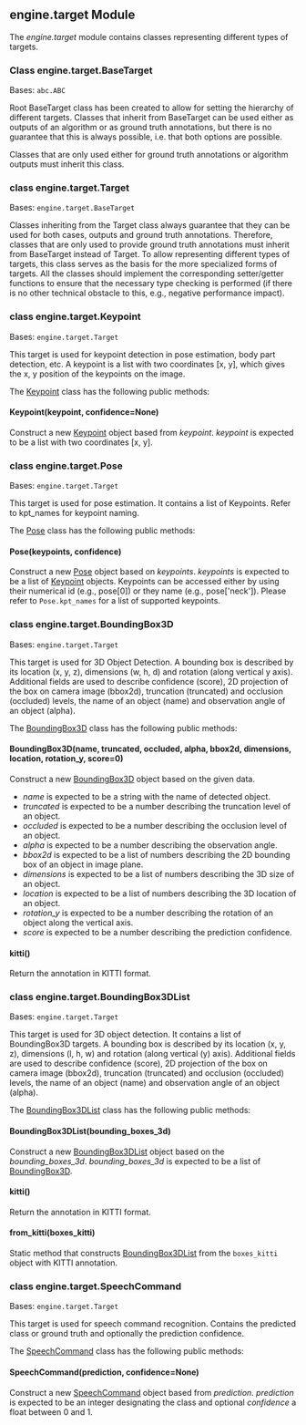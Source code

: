 ## engine.target Module

The *engine.target* module contains classes representing different types of targets.

### Class engine.target.BaseTarget
Bases: `abc.ABC`

Root BaseTarget class has been created to allow for setting the hierarchy of different targets.
Classes that inherit from BaseTarget can be used either as outputs of an algorithm or as ground
truth annotations, but there is no guarantee that this is always possible, i.e. that both options are possible.

Classes that are only used either for ground truth annotations or algorithm outputs must inherit this class.


### class engine.target.Target
Bases: `engine.target.BaseTarget`

Classes inheriting from the Target class always guarantee that they can be used for both cases, outputs and
ground truth annotations.
Therefore, classes that are only used to provide ground truth annotations
must inherit from BaseTarget instead of Target. To allow representing different types of
targets, this class serves as the basis for the more specialized forms of targets.
All the classes should implement the corresponding setter/getter functions to ensure that the necessary
type checking is performed (if there is no other technical obstacle to this, e.g., negative performance impact).


### class engine.target.Keypoint
Bases: `engine.target.Target`

This target is used for keypoint detection in pose estimation, body part detection, etc.
A keypoint is a list with two coordinates [x, y], which gives the x, y position of the
keypoints on the image.

The [Keypoint](#class_engine.target.Keypoint) class has the following public methods:
#### Keypoint(keypoint, confidence=None)
  Construct a new [Keypoint](#class_engine.target.Keypoint) object based from *keypoint*.
  *keypoint* is expected to be a list with two coordinates [x, y].


### class engine.target.Pose
Bases: `engine.target.Target`

This target is used for pose estimation. It contains a list of Keypoints.
Refer to kpt_names for keypoint naming.

The [Pose](#class_engine.target.Pose) class has the following public methods:
#### Pose(keypoints, confidence)
  Construct a new [Pose](#class_engine.target.Pose) object based on *keypoints*.
  *keypoints* is expected to be a list of [Keypoint](#class_engine.target.Keypoint) objects.
  Keypoints can be accessed either by using their numerical id (e.g., pose[0]) or they name (e.g., pose['neck']). 
  Please refer to `Pose.kpt_names` for a list of supported keypoints.


### class engine.target.BoundingBox3D
Bases: `engine.target.Target`

This target is used for 3D Object Detection.
A bounding box is described by its location (x, y, z), dimensions (w, h, d) and rotation (along vertical y axis).
Additional fields are used to describe confidence (score), 2D projection of the box on camera image (bbox2d),
truncation (truncated) and occlusion (occluded) levels, the name of an object (name) and
observation angle of an object (alpha).

The [BoundingBox3D](#class_engine.target.BoundingBox3D) class has the following public methods:
#### BoundingBox3D(name, truncated, occluded, alpha, bbox2d, dimensions, location, rotation_y, score=0)
  Construct a new [BoundingBox3D](#class_engine.target.BoundingBox3D) object based on the given data.
  - *name* is expected to be a string with the name of detected object.
  - *truncated* is expected to be a number describing the truncation level of an object.
  - *occluded* is expected to be a number describing the occlusion level of an object.
  - *alpha* is expected to be a number describing the observation angle.
  - *bbox2d* is expected to be a list of numbers describing the 2D bounding box of an object in image plane.
  - *dimensions* is expected to be a list of numbers describing the 3D size of an object.
  - *location* is expected to be a list of numbers describing the 3D location of an object.
  - *rotation_y* is expected to be a number describing the rotation of an object along the vertical axis.
  - *score* is expected to be a number describing the prediction confidence.
#### kitti()
  Return the annotation in KITTI format.


### class engine.target.BoundingBox3DList
Bases: `engine.target.Target`

This target is used for 3D object detection. It contains a list of BoundingBox3D targets.
A bounding box is described by its location (x, y, z), dimensions (l, h, w) and rotation (along vertical (y) axis).
Additional fields are used to describe confidence (score), 2D projection of the box on camera image (bbox2d),
truncation (truncated) and occlusion (occluded) levels, the name of an object (name) and
observation angle of an object (alpha).

The [BoundingBox3DList](#class_engine.target.BoundingBox3DList) class has the following public methods:
#### BoundingBox3DList(bounding_boxes_3d)
  Construct a new [BoundingBox3DList](#class_engine.target.BoundingBox3DList) object based on the *bounding_boxes_3d*.
  *bounding_boxes_3d* is expected to be a list of [BoundingBox3D](#class_engine.target.BoundingBox3D).
#### kitti()
  Return the annotation in KITTI format.
#### from_kitti(boxes_kitti)
  Static method that constructs [BoundingBox3DList](#class_engine.target.BoundingBox3DList) from the `boxes_kitti` object with KITTI annotation.


### class engine.target.SpeechCommand
Bases: `engine.target.Target`

This target is used for speech command recognition. Contains the predicted class or ground truth
and optionally the prediction confidence.

The [SpeechCommand](#class_engine.target.SpeechCommand) class has the following public methods:
#### SpeechCommand(prediction, confidence=None)
Construct a new [SpeechCommand](#class_engine.target.SpeechCommand) object based from *prediction*.
*prediction* is expected to be an integer designating the class and optional *confidence* a float between 0 and 1.
